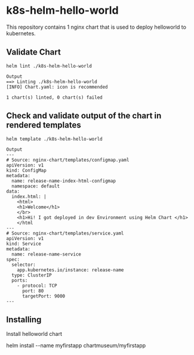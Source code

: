 # k8s-helm-hello-world

This repository contains 1 nginx chart that is used to deploy helloworld to kubernetes.

## Validate Chart

```
helm lint ./k8s-helm-hello-world
```
```
Output
==> Linting ./k8s-helm-hello-world
[INFO] Chart.yaml: icon is recommended

1 chart(s) linted, 0 chart(s) failed
```

## Check and validate output of the chart in rendered templates

```
helm template ./k8s-helm-hello-world
```
```
Output
---
# Source: nginx-chart/templates/configmap.yaml
apiVersion: v1
kind: ConfigMap
metadata:
  name: release-name-index-html-configmap
  namespace: default
data:
  index.html: |
    <html>
    <h1>Welcome</h1>
    </br>
    <h1>Hi! I got deployed in dev Environment using Helm Chart </h1>
    </html
---
# Source: nginx-chart/templates/service.yaml
apiVersion: v1
kind: Service
metadata:
  name: release-name-service
spec:
  selector:
    app.kubernetes.io/instance: release-name
  type: ClusterIP
  ports:
    - protocol: TCP
      port: 80
      targetPort: 9000
---
```

## Installing
Install helloworld chart

helm install --name myfirstapp chartmuseum/myfirstapp
